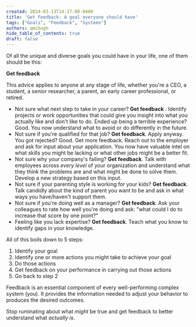 ```yaml
---
created: 2024-03-13T14:17:08-0400
title: 'Get Feedback: A goal everyone should have'
tags: ["Goals", "Feedback", "Systems"]
authors: qmchugh
hide_table_of_contents: true
draft: false
---
```


Of all the unique and diverse goals you could have in your life, one of them should be this: 

**Get feedback**

This advice applies to anyone at any stage of life, whether you're a CEO, a student, a senior researcher, a parent, an early career professional, or retired.

- Not sure what next step to take in your career? **Get feedback** . Identify projects or work opportunities that could give you insight into what you actually like and don't like to do. Ended up being a terrible experience? Good. You now understand what to avoid or do differently in the future.
- Not sure if you're qualified for that job? **Get feedback**. Apply anyway. You got rejected? Good. Get more feedback. Reach out to the employer and ask for input about your application. You now have valuable intel on what skills you might be lacking or what other jobs might be a better fit.
- Not sure why your company's failing? **Get feedback**. Talk with employees across *every level* of your organization and understand what they think the problems are and what might be done to solve them. Develop a new strategy based on this input. 
- Not sure if your parenting style is working for your kids? **Get feedback**. Talk candidly about the kind of parent you want to be and ask in what ways you have/haven't support them.
- Not sure if you're doing well as a manager? **Get feedback**. Ask your colleagues to rate how well you're doing and ask: "what could I do to increase that score by one point?"
- Feeling like you lack expertise? **Get feedback**. Teach what you know to identify gaps in your knowledge.

All of this boils down to 5 steps:
1. Identify your goal
2. Identify one or more actions you might take to achieve your goal
3. Do those actions
4. Get feedback on your performance in carrying out those actions
5. Go back to step 2

Feedback is an essential component of every well-performing complex system (you). It provides the information needed to adjust your behavior to produces the desired outcomes.

Stop ruminating about what *might* be true and get feedback to better understand what *actually is*.









